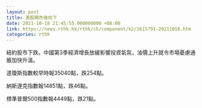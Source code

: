```yaml
---
layout: post
title: 美股開市後向下
date: 2021-10-18 21:45:55.000000000 +08:00
link: https://news.rthk.hk/rthk/ch/component/k2/1615791-20211018.htm
categories: rthk
---
```


紐約股市下跌。中國第3季經濟增長放緩影響投資氣氛，油價上升就令市場憂慮通脹加快升溫。

道瓊斯指數較早時報35040點，跌254點。

納斯達克指數報14851點，跌46點。

標準普爾500指數報4449點，跌21點。
